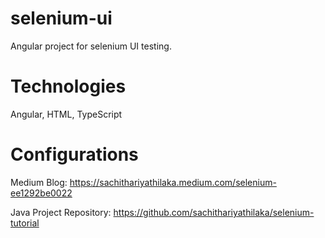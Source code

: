 # selenium-ui
Angular project for selenium UI testing.

# Technologies
Angular, HTML, TypeScript

# Configurations
Medium Blog: https://sachithariyathilaka.medium.com/selenium-ee1292be0022

Java Project Repository: https://github.com/sachithariyathilaka/selenium-tutorial
